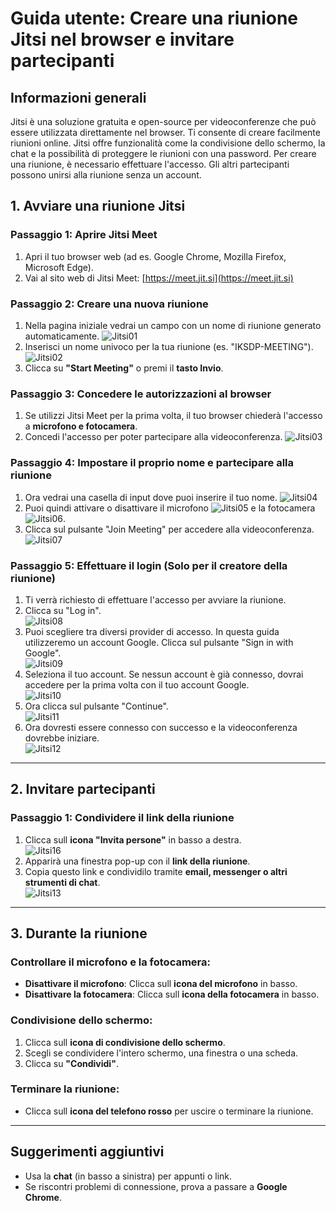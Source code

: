 # Guida utente: Creare una riunione Jitsi nel browser e invitare partecipanti

## Informazioni generali
Jitsi è una soluzione gratuita e open-source per videoconferenze che può essere utilizzata direttamente nel browser. Ti consente di creare facilmente riunioni online. Jitsi offre funzionalità come la condivisione dello schermo, la chat e la possibilità di proteggere le riunioni con una password. Per creare una riunione, è necessario effettuare l'accesso. Gli altri partecipanti possono unirsi alla riunione senza un account.

## 1. Avviare una riunione Jitsi

### Passaggio 1: Aprire Jitsi Meet
1. Apri il tuo browser web (ad es. Google Chrome, Mozilla Firefox, Microsoft Edge).
2. Vai al sito web di Jitsi Meet: [https://meet.jit.si](https://meet.jit.si)

### Passaggio 2: Creare una nuova riunione
1. Nella pagina iniziale vedrai un campo con un nome di riunione generato automaticamente.
![Jitsi01](../../shared/images/user/jitsi/jitsi16.png)
2. Inserisci un nome univoco per la tua riunione (es. "IKSDP-MEETING").
![Jitsi02](../../shared/images/user/jitsi/jitsi01.png)
3. Clicca su **"Start Meeting"** o premi il **tasto Invio**.

### Passaggio 3: Concedere le autorizzazioni al browser
1. Se utilizzi Jitsi Meet per la prima volta, il tuo browser chiederà l'accesso a **microfono e fotocamera**.
2. Concedi l'accesso per poter partecipare alla videoconferenza.
![Jitsi03](../../shared/images/user/jitsi/jitsi14.png)

### Passaggio 4: Impostare il proprio nome e partecipare alla riunione
1. Ora vedrai una casella di input dove puoi inserire il tuo nome.
![Jitsi04](../../shared/images/user/jitsi/jitsi03.png)
2. Puoi quindi attivare o disattivare il microfono ![Jitsi05](../../shared/images/user/jitsi/jitsi04.png) e la fotocamera ![Jitsi06](../../shared/images/user/jitsi/jitsi05.png).
3. Clicca sul pulsante "Join Meeting" per accedere alla videoconferenza.  
![Jitsi07](../../shared/images/user/jitsi/jitsi06.png)

### Passaggio 5: Effettuare il login (Solo per il creatore della riunione)
1. Ti verrà richiesto di effettuare l'accesso per avviare la riunione.
2. Clicca su "Log in".  
![Jitsi08](../../shared/images/user/jitsi/jitsi07.png)
3. Puoi scegliere tra diversi provider di accesso. In questa guida utilizzeremo un account Google. Clicca sul pulsante "Sign in with Google".  
![Jitsi09](../../shared/images/user/jitsi/jitsi08.png)
4. Seleziona il tuo account. Se nessun account è già connesso, dovrai accedere per la prima volta con il tuo account Google.  
![Jitsi10](../../shared/images/user/jitsi/jitsi09.png)
5. Ora clicca sul pulsante "Continue".  
![Jitsi11](../../shared/images/user/jitsi/jitsi11.png)
6. Ora dovresti essere connesso con successo e la videoconferenza dovrebbe iniziare.  
![Jitsi12](../../shared/images/user/jitsi/jitsi12.png)
---

## 2. Invitare partecipanti

### Passaggio 1: Condividere il link della riunione
1. Clicca sull **icona "Invita persone"** in basso a destra.  
![Jitsi16](../../shared/images/user/jitsi/jitsi17.png)
2. Apparirà una finestra pop-up con il **link della riunione**.
3. Copia questo link e condividilo tramite **email, messenger o altri strumenti di chat**.  
![Jitsi13](../../shared/images/user/jitsi/jitsi13.png)

---

## 3. Durante la riunione

### Controllare il microfono e la fotocamera:
- **Disattivare il microfono**: Clicca sull **icona del microfono** in basso.
- **Disattivare la fotocamera**: Clicca sull **icona della fotocamera** in basso.

### Condivisione dello schermo:
1. Clicca sull **icona di condivisione dello schermo**.
2. Scegli se condividere l'intero schermo, una finestra o una scheda.
3. Clicca su **"Condividi"**.

### Terminare la riunione:
- Clicca sull **icona del telefono rosso** per uscire o terminare la riunione.

---

## Suggerimenti aggiuntivi
- Usa la **chat** (in basso a sinistra) per appunti o link.
- Se riscontri problemi di connessione, prova a passare a **Google Chrome**.